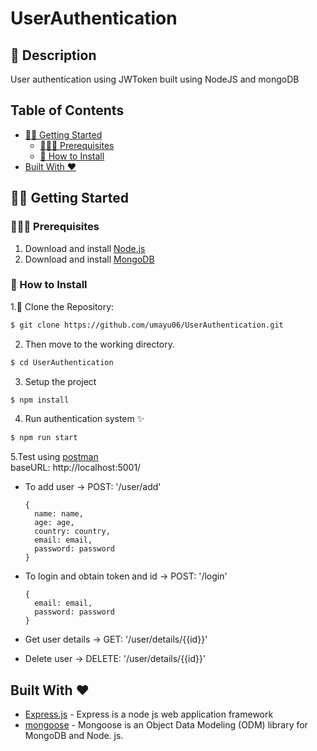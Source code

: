 # UserAuthentication
## 📘 Description

User authentication using JWToken built using NodeJS and mongoDB

## Table of Contents

- [🏃‍♂️ Getting Started](#-getting-started)
  * [👨🏻‍🏫  Prerequisites](#--prerequisites)
  * [🔧 How to Install](#--how-to-install)
- [Built With ❤️](#-built-with)



## 🏃‍♂️ Getting Started


### 👨🏻‍🏫  Prerequisites

1. Download and install [Node.js](https://nodejs.org/en/download/)
2. Download and install [MongoDB](https://www.mongodb.com/try/download/community)


### 🔧 How to Install

1.👯 Clone the Repository:
```sh
$ git clone https://github.com/umayu06/UserAuthentication.git
```

2. Then move to the working directory.
```sh
$ cd UserAuthentication
```

3. Setup the project
```sh
$ npm install 
```

4. Run authentication system ✨
```sh
$ npm run start
```
5.Test using [postman](https://www.postman.com/downloads/)   
  baseURL: http://localhost:5001/
  * To add user -> 
   POST: '/user/add'    
      
      ```
      {
        name: name,
        age: age,
        country: country,
        email: email,
        password: password
      }
      ```
  * To login and obtain token and id -> 
   POST: '/login'
   
      ```
      {
        email: email,
        password: password
      }
      ```
      
  * Get user details -> 
   GET: '/user/details/{{id}}'
   
  * Delete user -> 
   DELETE: '/user/details/{{id}}'

           

## Built With ❤️ 

* [Express.js](https://expressjs.com/) - Express is a node js web application framework
* [mongoose](https://mongoosejs.com/docs/documents.html) - Mongoose is an Object Data Modeling (ODM) library for MongoDB and Node. js. 
